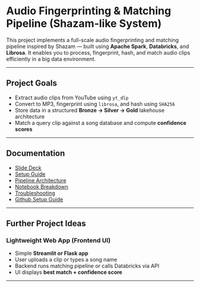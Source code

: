 # Audio Fingerprinting & Matching Pipeline (Shazam-like System)

This project implements a full-scale audio fingerprinting and matching pipeline inspired by Shazam — built using **Apache Spark**, **Databricks**, and **Librosa**. It enables you to process, fingerprint, hash, and match audio clips efficiently in a big data environment.

---

## Project Goals

- Extract audio clips from YouTube using `yt_dlp`
- Convert to MP3, fingerprint using `librosa`, and hash using `SHA256`
- Store data in a structured **Bronze → Silver → Gold** lakehouse architecture
- Match a query clip against a song database and compute **confidence scores**

---  
  
## Documentation

- [Slide Deck](docs/MDA_Group8_Project.pdf)
- [Setup Guide](docs/setup_guide.md)
- [Pipeline Architecture](docs/architecture.md)
- [Notebook Breakdown](docs/notebook_breakdown.md)
- [Troubleshooting](docs/troubleshooting.md)
- [Github Setup Guide](docs/github_setup_guide.md)

---  

## Further Project Ideas

### Lightweight Web App (Frontend UI)
- Simple **Streamlit or Flask app**
- User uploads a clip or types a song name
- Backend runs matching pipeline or calls Databricks via API
- UI displays **best match + confidence score**

---
